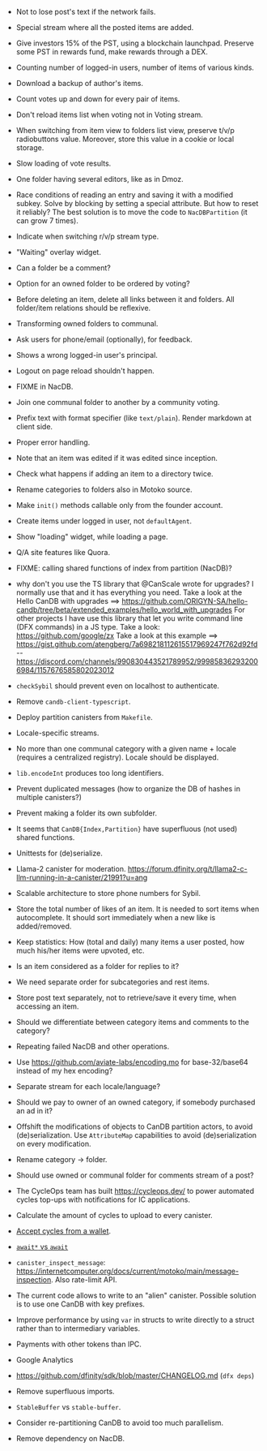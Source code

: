 - Not to lose post's text if the network fails.

- Special stream where all the posted items are added.

- Give investors 15% of the PST, using a blockchain launchpad.
  Preserve some PST in rewards fund, make rewards through a DEX.

- Counting number of logged-in users, number of items of various kinds.

- Download a backup of author's items.

- Count votes up and down for every pair of items.

- Don't reload items list when voting not in Voting stream.

- When switching from item view to folders list view, preserve t/v/p radiobuttons value.
  Moreover, store this value in a cookie or local storage.

- Slow loading of vote results.

- One folder having several editors, like as in Dmoz.

- Race conditions of reading an entry and saving it with a modified subkey.
  Solve by blocking by setting a special attribute.
  But how to reset it reliably?
  The best solution is to move the code to `NacDBPartition` (it can grow 7 times).

- Indicate when switching r/v/p stream type.

- "Waiting" overlay widget.

- Can a folder be a comment?

- Option for an owned folder to be ordered by voting?

- Before deleting an item, delete all links between it and folders.
  All folder/item relations should be reflexive.

- Transforming owned folders to communal.

- Ask users for phone/email (optionally), for feedback.

- Shows a wrong logged-in user's principal.

- Logout on page reload shouldn't happen.

- FIXME in NacDB.

- Join one communal folder to another by a community voting.

- Prefix text with format specifier (like `text/plain`). Render markdown at client side.

- Proper error handling.

- Note that an item was edited if it was edited since inception.

- Check what happens if adding an item to a directory twice.

- Rename categories to folders also in Motoko source.

- Make `init()` methods callable only from the founder account.

- Create items under logged in user, not `defaultAgent`.

- Show "loading" widget, while loading a page.

- Q/A site features like Quora.

- FIXME: calling shared functions of index from partition (NacDB)?

- why don't you use the TS library that @CanScale wrote for upgrades? I normally use that and it has everything you need. Take a look at the Hello CanDB with upgrades ==> https://github.com/ORIGYN-SA/hello-candb/tree/beta/extended_examples/hello_world_with_upgrades
For other projects I have use this library that let you write command line (DFX commands) in a JS type. Take a look: https://github.com/google/zx
Take a look at this example ==> https://gist.github.com/atengberg/7a698218112615517969247f762d92fd --
https://discord.com/channels/990830443521789952/999858362932006984/1157676585802023012

- `checkSybil` should prevent even on localhost to authenticate.

- Remove `candb-client-typescript`.

- Deploy partition canisters from `Makefile`.

- Locale-specific streams.

- No more than one communal category with a given name + locale (requires a centralized registry).
  Locale should be displayed.

- `lib.encodeInt` produces too long identifiers.

- Prevent duplicated messages (how to organize the DB of hashes in multiple canisters?)

- Prevent making a folder its own subfolder.

- It seems that `CanDB{Index,Partition}` have superfluous (not used) shared functions.

- Unittests for (de)serialize.

- Llama-2 canister for moderation.
  https://forum.dfinity.org/t/llama2-c-llm-running-in-a-canister/21991?u=ang

- Scalable architecture to store phone numbers for Sybil.

- Store the total number of likes of an item. It is needed to sort items when autocomplete.
  It should sort immediately when a new like is added/removed.

- Keep statistics: How (total and daily) many items a user posted, how much his/her items were upvoted, etc.

- Is an item considered as a folder for replies to it?

- We need separate order for subcategories and rest items.

- Store post text separately, not to retrieve/save it every time, when accessing an item.

- Should we differentiate between category items and comments to the category?

- Repeating failed NacDB and other operations.

- Use https://github.com/aviate-labs/encoding.mo for base-32/base64 instead of my hex encoding?

- Separate stream for each locale/language?

- Should we pay to owner of an owned category, if somebody purchased an ad in it?

- Offshift the modifications of objects to CanDB partition actors, to avoid (de)serialization.
  Use `AttributeMap` capabilities to avoid (de)serialization on every modification.

- Rename category -> folder.

- Should use owned or communal folder for comments stream of a post?

- The CycleOps team has built https://cycleops.dev/ to power automated cycles top-ups with notifications for IC applications.

- Calculate the amount of cycles to upload to every canister.

- [Accept cycles from a wallet](https://internetcomputer.org/docs/current/developer-docs/backend/motoko/simple-cycles).

- [`await*` vs `await`](https://forum.dfinity.org/t/what-is-await-with-asterisk/19887/4)

- `canister_inspect_message`: https://internetcomputer.org/docs/current/motoko/main/message-inspection.
  Also rate-limit API.

- The current code allows to write to an "alien" canister. Possible solution is to use one CanDB with key prefixes.

- Improve performance by using `var` in structs to write directly to a struct rather than to intermediary variables.

- Payments with other tokens than IPC.

- Google Analytics

- https://github.com/dfinity/sdk/blob/master/CHANGELOG.md (`dfx deps`)

- Remove superfluous imports.

- `StableBuffer` vs `stable-buffer`.

- Consider re-partitioning CanDB to avoid too much parallelism.

- Remove dependency on NacDB.
